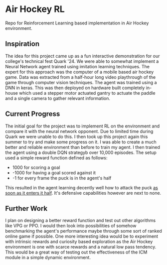 # **Air Hockey RL**

Repo for Reinforcement Learning based implementation in Air Hockey environment.


## Inspiration
The idea for this project came up as a fun interactive demonstration for our college's technical fest Quark '24. We were able to somewhat implement a Neural Network agent trained using imitation learning techniques. The expert for this approach was the computer of a mobile based air hockey game. Data was extracted from a half-hour long video playthrough of the game through computer vision techniques. The agent was trained using a DNN in keras. This was then deployed on hardware built completely in-house which used a stepper motor actuated gantry to actuate the paddle and a single camera to gather relevant information.


## Current Progress
The initial goal for the project was to implement RL on the environment and compare it with the neural network opponent. Due to limited time during Quark we were unable to do this. I then took up this project again this summer to try and make some progress on it. I was able to create a much better and reliable environment than before to train my agent. I then trained the agent using a double DQN strategyb over 10,000 episodes. The setup used a simple reward function defined as follows:
  - 1000 for scoring a goal
  - -1000 for having a goal scored against it
  - -1 for every frame the puck is in the agent's half

This resulted in the agent learning decently well how to attack the puck [as soon as it enters it half](/RL_vs_NN.mp4). It's defensive capabilities however are next to none.


## Further Work
I plan on designing a better reward function and test out other algorithms like VPG or PPO. I would then look into possibilities of somehow benchmarking the agent's performance maybe through some sort of ranked online game if possible.
One more interesting idea would be to experiment with intrinsic rewards and curiosity based exploration as the Air Hockey environment is one with scarce rewards and a natural low pass tendency. This would be a great way of testing out the effectiveness of the ICM module in a simple dynamic environment.


